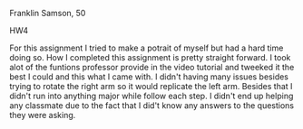 Franklin Samson, 50

HW4

For this assignment I tried to make a potrait of myself but had a hard time doing so. How I completed this assignment is pretty straight forward. I took alot of the funtions professor provide in the video tutorial and tweeked it the best I could and this what I came with. I didn't having many issues besides trying to rotate the right arm so it would replicate the left arm. Besides that I didn't run into anything major while follow each step. I didn't end up helping any classmate due to the fact that I did't know any answers to the questions they were asking.
